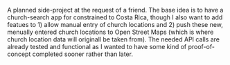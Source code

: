 A planned side-project at the request of a friend. The base idea is to have a church-search app for constrained to Costa Rica, though I also want to add featues to 1) allow manual entry of church locations and 2) push these new, menually entered church locations to Open Street Maps (which is where church location data will originall be taken from). The needed API calls are already tested and functional as I wanted to have some kind of proof-of-concept completed sooner rather than later.
